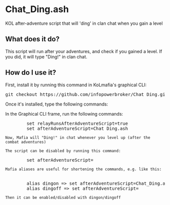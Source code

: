 # Chat_Ding.ash
KOL after-adventure script that will 'ding' in clan chat when you gain a level

What does it do?
----------------
This script will run after your adventures, and check if you gained a level. If you did, it will type "Ding!" in clan chat.

How do I use it?
----------------
First, install it by running this command in KoLmafia's graphical CLI:

<pre>
git checkout https://github.com/infopowerbroker/Chat_Ding.git release
</pre>

Once it's installed, type the following commands: 

In the Graphical CLI frame, run the following commands:
<pre>
		set relayRunsAfterAdventureScript=true
		set afterAdventureScript=Chat_Ding.ash
</pre>
	Now, Mafia will "Ding!" in chat whenever you level up (after the combat adventures)
	
	The script can be disabled by running this command:
<pre>
		set afterAdventureScript=
</pre>
	Mafia aliases are useful for shortening the commands, e.g. like this:
<pre>	
		alias dingon => set afterAdventureScript=Chat_Ding.ash
		alias dingoff => set afterAdventureScript=
</pre>	
	Then it can be enabled/disabled with dingon/dingoff
